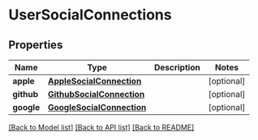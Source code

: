 # UserSocialConnections

## Properties
Name | Type | Description | Notes
------------ | ------------- | ------------- | -------------
**apple** | [**AppleSocialConnection**](AppleSocialConnection.md) |  | [optional] 
**github** | [**GithubSocialConnection**](GithubSocialConnection.md) |  | [optional] 
**google** | [**GoogleSocialConnection**](GoogleSocialConnection.md) |  | [optional] 

[[Back to Model list]](../README.md#documentation-for-models) [[Back to API list]](../README.md#documentation-for-api-endpoints) [[Back to README]](../README.md)


